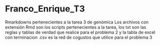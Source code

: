 # Franco_Enrique_T3
Rmarkdowns pertenecientes a la tarea 3 de genómica 
Los archivos con extensión Rmd son los scripts pertenecientes a la tarea, los txt son las reglas y tablas de verdad que realice 
para el problema 2 y la tabla de excel con terminacion .csv es la red de cogustos que utilice para el problema 3
